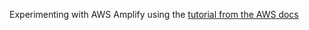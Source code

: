 Experimenting with AWS Amplify using the [tutorial from the AWS docs](https://docs.amplify.aws/start/getting-started/installation/q/integration/react/)
